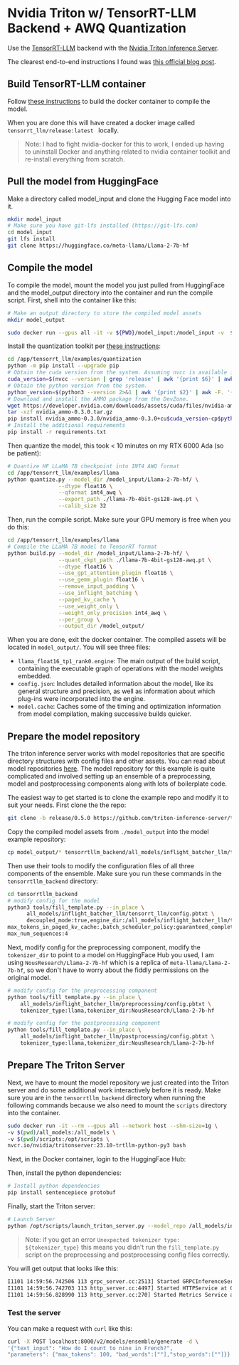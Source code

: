 # Nvidia Triton w/ TensorRT-LLM Backend + AWQ Quantization

Use the [TensorRT-LLM](https://github.com/NVIDIA/TensorRT-LLM/tree/main) backend with the [Nvidia Triton Inference Server](https://github.com/triton-inference-server/server).

The clearest end-to-end instructions I found was [this official blog post](https://developer.nvidia.com/blog/optimizing-inference-on-llms-with-tensorrt-llm-now-publicly-available/).

## Build TensorRT-LLM container

Follow [these instructions](https://github.com/NVIDIA/TensorRT-LLM/blob/release/0.5.0/docs/source/installation.md) to build the docker container to compile the model.  

When you are done this will have created a docker image called `tensorrt_llm/release:latest ` locally.

> Note: I had to fight nvidia-docker for this to work, I ended up having to uninstall Docker and anything related to nvidia container toolkit and re-install everything from scratch.

## Pull the model from HuggingFace

Make a directory called model_input and clone the Hugging Face model into it.

```bash
mkdir model_input
# Make sure you have git-lfs installed (https://git-lfs.com)
cd model_input
git lfs install
git clone https://huggingface.co/meta-llama/Llama-2-7b-hf
```

## Compile the model

To compile the model, mount the model you just pulled from HuggingFace and the model_output directory into the container and run the compile script.  First, shell into the container like this:

```bash
# Make an output directory to store the compiled model assets
mkdir model_output

sudo docker run --gpus all -it -v ${PWD}/model_input:/model_input -v  ${PWD}/model_output:/model_output tensorrt_llm/release:latest bash
```

Install the quantization toolkit per [these instructions](https://github.com/NVIDIA/TensorRT-LLM/tree/release/0.5.0/examples/quantization#tensorrt-llm-quantization-toolkit-installation-guide):

```bash
cd /app/tensorrt_llm/examples/quantization
python -m pip install --upgrade pip
# Obtain the cuda version from the system. Assuming nvcc is available in path.
cuda_version=$(nvcc --version | grep 'release' | awk '{print $6}' | awk -F'[V.]' '{print $2$3}')
# Obtain the python version from the system.
python_version=$(python3 --version 2>&1 | awk '{print $2}' | awk -F. '{print $1$2}')
# Download and install the AMMO package from the DevZone.
wget https://developer.nvidia.com/downloads/assets/cuda/files/nvidia-ammo/nvidia_ammo-0.3.0.tar.gz
tar -xzf nvidia_ammo-0.3.0.tar.gz
pip install nvidia_ammo-0.3.0/nvidia_ammo-0.3.0+cu$cuda_version-cp$python_version-cp$python_version-linux_x86_64.whl
# Install the additional requirements
pip install -r requirements.txt
```

Then quantize the model, this took < 10 minutes on my RTX 6000 Ada (so be patient):

```bash
# Quantize HF LLaMA 7B checkpoint into INT4 AWQ format
cd /app/tensorrt_llm/examples/llama
python quantize.py --model_dir /model_input/Llama-2-7b-hf/ \
                --dtype float16 \
                --qformat int4_awq \
                --export_path ./llama-7b-4bit-gs128-awq.pt \
                --calib_size 32
```

Then, run the compile script.  Make sure your GPU memory is free when you do this:

```bash
cd /app/tensorrt_llm/examples/llama
# Compile the LLaMA 7B model to TensorRT format
python build.py --model_dir /model_input/Llama-2-7b-hf/ \
                --quant_ckpt_path ./llama-7b-4bit-gs128-awq.pt \
                --dtype float16 \
                --use_gpt_attention_plugin float16 \
                --use_gemm_plugin float16 \
                --remove_input_padding \
                --use_inflight_batching \
                --paged_kv_cache \
                --use_weight_only \
                --weight_only_precision int4_awq \
                --per_group \
                --output_dir /model_output/
```


When you are done, exit the docker container.  The compiled assets will be located in `model_output/`.  You will see three files:

- `llama_float16_tp1_rank0.engine`: The main output of the build script, containing the executable graph of operations with the model weights embedded.
- `config.json`: Includes detailed information about the model, like its general structure and precision, as well as information about which plug-ins were incorporated into the engine.
- `model.cache`: Caches some of the timing and optimization information from model compilation, making successive builds quicker.



## Prepare the model repository

The triton inference server works with model repositories that are specific directory structures with config files and other assets.  You can read about model repositories [here](https://docs.nvidia.com/deeplearning/triton-inference-server/user-guide/docs/user_guide/model_repository.html).  The model repository for this example is quite complicated and involved setting up an ensemble of a preprocessing, model and postprocessing components along with lots of boilerplate code.  

The easiest way to get started is to clone the example repo and modify it to suit your needs.  First clone the the repo:

```bash
git clone -b release/0.5.0 https://github.com/triton-inference-server/tensorrtllm_backend.git
```

Copy the compiled model assets from `./model_output` into the model example repository:

```bash
cp model_output/* tensorrtllm_backend/all_models/inflight_batcher_llm/tensorrt_llm/1/
```

Then use their tools to modify the configuration files of all three components of the ensemble. Make sure you run these commands in the `tensorrtllm_backend` directory:

```bash
cd tensorrtllm_backend
# modify config for the model
python3 tools/fill_template.py --in_place \
      all_models/inflight_batcher_llm/tensorrt_llm/config.pbtxt \
      decoupled_mode:true,engine_dir:/all_models/inflight_batcher_llm/tensorrt_llm/1,\
max_tokens_in_paged_kv_cache:,batch_scheduler_policy:guaranteed_completion,kv_cache_free_gpu_mem_fraction:0.2,\
max_num_sequences:4
```

Next, modify config for the preprocessing component, modify the `tokenizer_dir` to point to a model on HuggingFace Hub you used, I am using `NousResearch/Llama-2-7b-hf` which is a replica of `meta-llama/Llama-2-7b-hf`, so we don't have to worry about the fiddly permissions on the original model.

```bash
# modify config for the preprocessing component
python tools/fill_template.py --in_place \
    all_models/inflight_batcher_llm/preprocessing/config.pbtxt \
    tokenizer_type:llama,tokenizer_dir:NousResearch/Llama-2-7b-hf

# modify config for the postprocessing component
python tools/fill_template.py --in_place \
    all_models/inflight_batcher_llm/postprocessing/config.pbtxt \
    tokenizer_type:llama,tokenizer_dir:NousResearch/Llama-2-7b-hf
```

## Prepare The Triton Server

Next, we have to mount the model repository we just created into the Triton server and do some additional work interactively before it is ready.  Make sure you are in the `tensorrtllm_backend` directory when running the following commands because we also need to mount the `scripts` directory into the container.

```bash
sudo docker run -it --rm --gpus all --network host --shm-size=1g \
-v $(pwd)/all_models:/all_models \
-v $(pwd)/scripts:/opt/scripts \
nvcr.io/nvidia/tritonserver:23.10-trtllm-python-py3 bash
```

Next, in the Docker container, login to the HuggingFace Hub:

Then, install the python dependencies:

```bash
# Install python dependencies
pip install sentencepiece protobuf
```

Finally, start the Triton server:

```bash
# Launch Server
python /opt/scripts/launch_triton_server.py --model_repo /all_models/inflight_batcher_llm --world_size 1
```

> Note: if you get an error `Unexpected tokenizer type: ${tokenizer_type}` this means you didn't run the `fill_template.py` script on the preprocessing and postprocessing config files correctly.

You will get output that looks like this:

```bash
I1101 14:59:56.742506 113 grpc_server.cc:2513] Started GRPCInferenceService at 0.0.0.0:8001
I1101 14:59:56.742703 113 http_server.cc:4497] Started HTTPService at 0.0.0.0:8000
I1101 14:59:56.828990 113 http_server.cc:270] Started Metrics Service at 0.0.0.0:8002
```

### Test the server

You can make a request with `curl` like this:

```bash
curl -X POST localhost:8000/v2/models/ensemble/generate -d \
'{"text_input": "How do I count to nine in French?",
"parameters": {"max_tokens": 100, "bad_words":[""],"stop_words":[""]}}'
```
